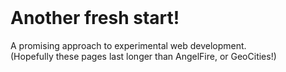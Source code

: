<header> <!-- Null header --> </header>

<h1>Another fresh start!</h1>

A promising approach to experimental web development.<br>
(Hopefully these pages last longer than AngelFire, or GeoCities!)<br>


